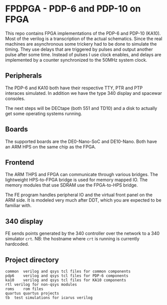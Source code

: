 # FPDPGA - PDP-6 and PDP-10 on FPGA

This repo contains FPGA implementations of the PDP-6 and PDP-10 (KA10).
Most of the verilog is a transcription of the actual schematics.
Since the real machines are asynchronous some trickery had to be done
to simulate the timing.
They use delays that are triggered by pulses and output another
pulse after some time. Instead of pulses I use clock enables, and delays are
implemented by a counter synchronized to the 50MHz system clock.

## Peripherals

The PDP-6 and KA10 both have their respective TTY, PTR and PTP interaces simulated.
In addition we have the type 340 display and spacewar consoles.

The next steps will be DECtape (both 551 and TD10) and a disk to actually get some
operating systems running.

## Boards

The supported boards are the DE0-Nano-SoC and DE10-Nano.
Both have an ARM HPS on the same chip as the FPGA.

## Frontend

The ARM THPS and FPGA can communicate through various bridges.
The lightweight HPS-to-FPGA bridge is used for memory mapped IO.
The memory modules that use SDRAM use the FPGA-to-HPS bridge.

The FE program handles peripheral IO and the virtual front panel
on the ARM side.
It is modeled very much after DDT, which you are expected to be familiar with.

## 340 display

FE sends points generated by the 340 controller over the network
to a 340 simulator `crt`.
NB: the hostname where `crt` is running is currently hardcoded.

## Project directory

```
common	verilog and qsys tcl files for common components
pdp6	verilog and qsys tcl files for PDP-6 components
ka10	verilog and qsys tcl files for KA10 components
rtl	verilog for non-qsys modules
roms	rom files
quartus	quartus projects
tb	test simulations for icarus verilog
```
